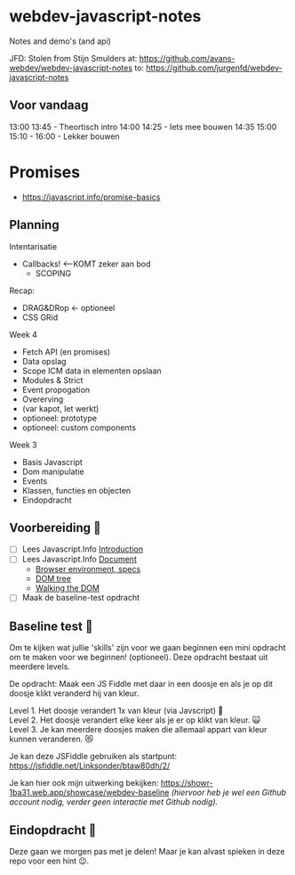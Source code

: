 # webdev-javascript-notes

Notes and demo's (and api)

JFD: 
Stolen from Stijn Smulders at: https://github.com/avans-webdev/webdev-javascript-notes
to: https://github.com/jurgenfd/webdev-javascript-notes

## Voor vandaag

13:00 13:45 - Theortisch intro
14:00 14:25 - Iets mee bouwen
14:35 15:00
15:10 - 16:00 - Lekker bouwen

# Promises

- https://javascript.info/promise-basics



## Planning

Intentarisatie
- Callbacks! <--KOMT zeker aan bod
    -   SCOPING

Recap:
- DRAG&DRop <- optioneel 
- CSS GRid


Week 4
- Fetch API (en promises)
- Data opslag
- Scope ICM data in elementen opslaan
- Modules & Strict 
- Event propogation
- Overerving
-  (var kapot, let werkt)
- optioneel: prototype
- optioneel: custom components

Week 3

- Basis Javascript
- Dom manipulatie
- Events
- Klassen, functies en objecten
- Eindopdracht



## Voorbereiding :pencil:

- [ ] Lees Javascript.Info [Introduction](https://javascript.info/getting-started)
- [ ] Lees Javascript.Info [Document](https://javascript.info/document)
    - [Browser environment, specs](https://javascript.info/document)
    - [DOM tree](https://javascript.info/dom-nodes)
    - [Walking the DOM](https://javascript.info/dom-navigation)
- [ ] Maak de baseline-test opdracht

## Baseline test :rocket:

Om te kijken wat jullie 'skills' zijn voor we gaan beginnen een mini opdracht om te maken voor we beginnen! (optioneel). Deze opdracht bestaat uit meerdere levels.

De opdracht: Maak een JS Fiddle met daar in een doosje en als je op dit doosje klikt veranderd hij van kleur. 

Level 1. Het doosje verandert 1x van kleur (via Javscript) :baby: <br>
Level 2. Het doosje verandert elke keer als je er op klikt van kleur. :scream_cat: <br>
Level 3. Je kan meerdere doosjes maken die allemaal appart van kleur kunnen veranderen. :heart_eyes_cat:

Je kan deze JSFiddle gebruiken als startpunt: https://jsfiddle.net/Linksonder/btaw80dh/2/

Je kan hier ook mijn uitwerking bekijken: https://showr-1ba31.web.app/showcase/webdev-baseline *(hiervoor heb je wel een Github account nodig, verder geen interactie met Github nodig).*

## Eindopdracht :dart:
Deze gaan we morgen pas met je delen! Maar je kan alvast spieken in deze repo voor een hint :wink:. 